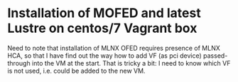 # Installation of MOFED and latest Lustre on centos/7 Vagrant box

Need to note that installation of MLNX OFED requires presence of MLNX HCA,
so that I have find out the way how to add  VF (as pci device) 
passed-through into the VM at the start.
That is tricky a bit: I need to know which VF is not used, i.e. could
be added to the new VM.
